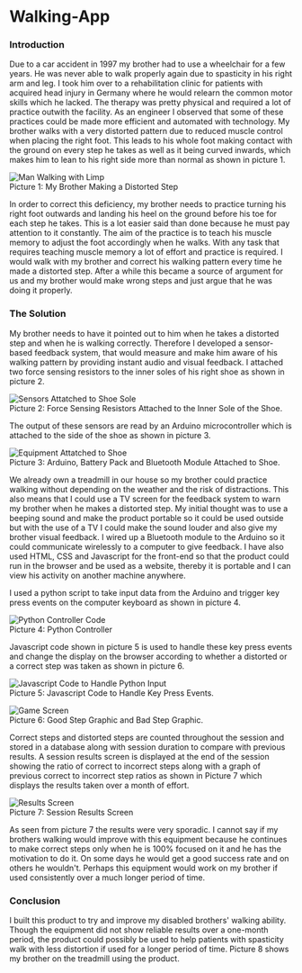 # Walking-App

### Introduction

Due to a car accident in 1997 my brother had to use a wheelchair for a few years. He was never able to walk properly again due to spasticity in his right arm and leg. I took him over to a rehabilitation clinic for patients with acquired head injury in Germany where he would relearn the common motor skills which he lacked. The therapy was pretty physical and required a lot of practice outwith the facility. As an engineer I observed that some of these practices could be made more efficient and automated with technology. My brother walks with a very distorted pattern due to reduced muscle control when placing the right foot. This leads to his whole foot making contact with the ground on every step he takes as well as it being curved inwards, which makes him to lean to his right side more than normal as shown in picture 1.

![Man Walking with Limp](https://raw.githubusercontent.com/ShaunHaldane/images/main/TerryWalking.png)                                            
Picture 1: My Brother Making a Distorted Step

In order to correct this deficiency, my brother needs to practice turning his right foot outwards and landing his heel on the ground before his toe for each step he takes. This is a lot easier said than done because he must pay attention to it constantly. The aim of the practice is to teach his muscle memory to adjust the foot accordingly when he walks. With any task that requires teaching muscle memory a lot of effort and practice is required. I would walk with my brother and correct his walking pattern every time he made a distorted step. After a while this became a source of argument for us and my brother would make wrong steps and just argue that he was doing it properly.

### The Solution

My brother needs to have it pointed out to him when he takes a distorted step and when he is walking correctly. Therefore I developed a sensor-based feedback system, that would measure and make him aware of his walking pattern by providing instant audio and visual feedback.
I attached two force sensing resistors to the inner soles of his right shoe as shown in picture 2.


![Sensors Attatched to Shoe Sole](https://raw.githubusercontent.com/ShaunHaldane/images/main/SensorsOnShoe.png)  
Picture 2: Force Sensing Resistors Attached to the Inner Sole of the Shoe.

The output of these sensors are read by an Arduino microcontroller which is attached to the side of the shoe as shown in picture 3.


![Equipment Attatched to Shoe](https://raw.githubusercontent.com/ShaunHaldane/images/main/ArduinoOnShoe.png)  
Picture 3: Arduino, Battery Pack and Bluetooth Module Attached to Shoe.

We already own a treadmill in our house so my brother could practice walking without depending on the weather and the risk of distractions. This also means that I could use a TV screen for the feedback system to warn my brother when he makes a distorted step. My initial thought was to use a beeping sound and make the product portable so it could be used outside but with the use of a TV I could make the sound louder and also give my brother visual feedback. I wired up a Bluetooth module to the Arduino so it could communicate wirelessly to a computer to give feedback. I have also used HTML, CSS and Javascript for the front-end so that the product could run in the browser and be used as a website, thereby it is portable and I can view his activity on another machine anywhere.

I used a python script to take input data from the Arduino and trigger key press events on the computer keyboard as shown in picture 4.


![Python Controller Code](https://raw.githubusercontent.com/ShaunHaldane/images/main/WalkingAppPythonCode.png)  
Picture 4: Python Controller

Javascript code shown in picture 5 is used to handle these key press events and change the display on the browser according to whether a distorted or a correct step was taken as shown in picture 6.


![Javascript Code to Handle Python Input](https://raw.githubusercontent.com/ShaunHaldane/images/main/WalkingAppJavascriptCode.png)  
Picture 5: Javascript Code to Handle Key Press Events.


![Game Screen](https://raw.githubusercontent.com/ShaunHaldane/images/main/WalkingAppSessionScreen.png)  
Picture 6: Good Step Graphic and Bad Step Graphic.


Correct steps and distorted steps are counted throughout the session and stored in a database along with session duration to compare with previous results. A session results screen is displayed at the end of the session showing the ratio of correct to incorrect steps along with a graph of previous correct to incorrect step ratios as shown in Picture 7 which displays the results taken over a month of effort.


![Results Screen](https://raw.githubusercontent.com/ShaunHaldane/images/main/WalkingAppResultsScreen.png)  
Picture 7: Session Results Screen

As seen from picture 7 the results were very sporadic. I cannot say if my brothers walking would improve with this equipment because he continues to make correct steps only when he is 100% focused on it and he has the motivation to do it. On some days he would get a good success rate and on others he wouldn't. Perhaps this equipment would work on my brother if used consistently over a much longer period of time.


### Conclusion

I built this product to try and improve my disabled brothers' walking ability.
Though the equipment did not show reliable results over a one-month period, the product could possibly be used to help patients with spasticity walk with less distortion if used for a longer period of time. Picture 8 shows my brother on the treadmill using the product.
